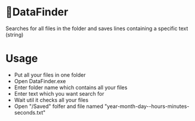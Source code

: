# 🔎DataFinder
Searches for all files in the folder and saves lines containing a specific text (string)

# Usage
+ Put all your files in one folder
+ Open DataFinder.exe
+ Enter folder name which contains all your files
+ Enter text which you want search for
+ Wait util it checks all your files
+ Open "/Saved" folfer and file named "year-month-day--hours-minutes-seconds.txt"
